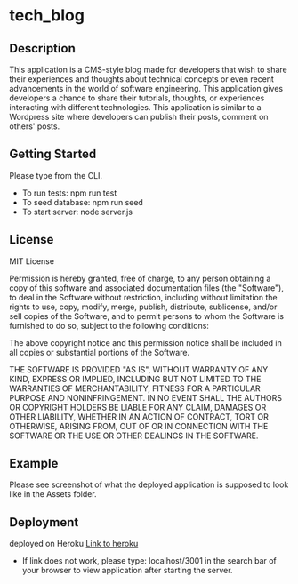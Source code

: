 # tech_blog
## Description
This application is a CMS-style blog made for developers that wish to share their experiences and thoughts about technical concepts or even recent advancements in the world of software engineering. This application gives developers a chance to share their tutorials, thoughts, or experiences interacting with different technologies. This application is similar to a Wordpress site where developers can publish their posts, comment on others' posts. 

## Getting Started
Please type from the CLI.
- To run tests: npm run test
- To seed database: npm run seed
- To start server: node server.js

## License 
MIT License

Permission is hereby granted, free of charge, to any person obtaining a copy of this software and associated documentation files (the "Software"), to deal in the Software without restriction, including without limitation the rights to use, copy, modify, merge, publish, distribute, sublicense, and/or sell copies of the Software, and to permit persons to whom the Software is furnished to do so, subject to the following conditions:

The above copyright notice and this permission notice shall be included in all copies or substantial portions of the Software.

THE SOFTWARE IS PROVIDED "AS IS", WITHOUT WARRANTY OF ANY KIND, EXPRESS OR IMPLIED, INCLUDING BUT NOT LIMITED TO THE WARRANTIES OF MERCHANTABILITY, FITNESS FOR A PARTICULAR PURPOSE AND NONINFRINGEMENT. IN NO EVENT SHALL THE AUTHORS OR COPYRIGHT HOLDERS BE LIABLE FOR ANY CLAIM, DAMAGES OR OTHER LIABILITY, WHETHER IN AN ACTION OF CONTRACT, TORT OR OTHERWISE, ARISING FROM, OUT OF OR IN CONNECTION WITH THE SOFTWARE OR THE USE OR OTHER DEALINGS IN THE SOFTWARE.

## Example
Please see screenshot of what the deployed application is supposed to look like in the Assets folder. 

## Deployment
deployed on Heroku
[Link to heroku](https://git.heroku.com/shizu-tech-blog.git)
* If link does not work, please type: localhost/3001 in the search bar of your browser to view application after starting the server.